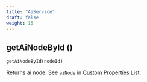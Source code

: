 ```yaml
---
title: "AiService"
draft: false
weight: 15
---
```


## getAiNodeById ()

`getAiNodeById(nodeId)`

Returns ai node. See `aiNode` in [Custom Properties List](/advanced/custom-properties/).
